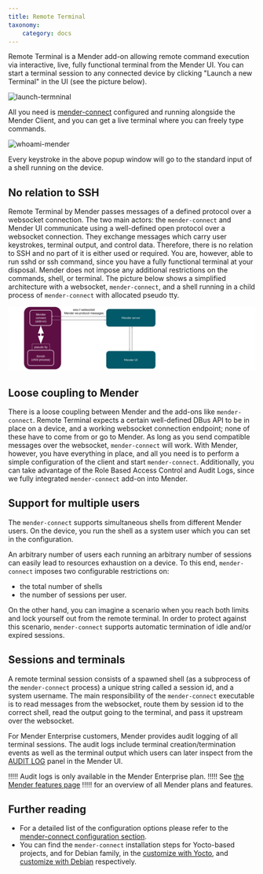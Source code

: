 ```yaml
---
title: Remote Terminal
taxonomy:
    category: docs
---
```


Remote Terminal is a Mender add-on allowing remote command execution
via interactive, live, fully functional terminal from the Mender UI.
You can start a terminal session to any connected
device by clicking "Launch a new Terminal" in the UI (see the picture
below).

![launch-termninal](launch-new-termninal.png)

All you need is 
[mender-connect](../../09.Downloads/docs.md#remote-terminal-add-on)
configured and running alongside the Mender Client, and you can
get a live terminal where you can freely type commands.

![whoami-mender](whoami-mender.png)

Every keystroke in the above popup window will go to the standard input
of a shell running on the device.

## No relation to SSH

Remote Terminal by Mender passes messages of a defined protocol over
a websocket connection. The two main actors: the `mender-connect` and Mender UI
communicate using a well-defined open protocol over a websocket connection.
They exchange messages which carry user keystrokes, terminal output,
and control data. Therefore, there is no relation to SSH and no part
of it is either used or required. You are, however, able to run sshd or ssh
command, since you have a fully functional terminal at your disposal.
Mender does not impose any additional restrictions on the commands,
shell, or terminal. The picture below shows a simplified architecture
with a websocket, `mender-connect`, and a shell running in a child process
of `mender-connect` with allocated pseudo tty.

![mender-connect-and-ws](mender-connect-and-ws.png)

## Loose coupling to Mender

There is a loose coupling between Mender and the add-ons like `mender-connect`.
Remote Terminal expects a certain well-defined DBus API to be in place
on a device, and a working websocket connection endpoint; none of these
have to come from or go to Mender.
As long as you send compatible messages over the websocket, `mender-connect` will work.
With Mender, however, you have everything in place, and all you need
is to perform a simple configuration of the client and start `mender-connect`.
Additionally, you can take advantage of the Role Based Access Control
and Audit Logs, since we fully integrated `mender-connect` add-on into Mender.

## Support for multiple users

The `mender-connect` supports simultaneous shells from different Mender users.
On the device, you run the shell as a system user which you can set
in the configuration.

An arbitrary number of users each running an arbitrary number of sessions
can easily lead to resources exhaustion on a device. To this end, `mender-connect`
imposes two configurable restrictions on:
* the total number of shells
* the number of sessions per user.

On the other hand, you can imagine a scenario when you reach
both limits and lock yourself out from the remote terminal.
In order to protect against this scenario, `mender-connect` supports automatic termination
of idle and/or expired sessions.

## Sessions and terminals

A remote terminal session consists of a spawned shell (as a subprocess of
the `mender-connect` process) a unique string called a session id, and a system username.
The main responsibility of the `mender-connect` executable
is to read messages from the websocket, route them by session id
to the correct shell, read the output going to the terminal,
and pass it upstream over the websocket.

For Mender Enterprise customers, Mender provides audit logging of all terminal
sessions. The audit logs include terminal creation/termination events as well as
the terminal output which users can later inspect from the
[AUDIT LOG](https://hosted.mender.io/ui/#/auditlog) panel in the Mender UI.

!!!!! Audit logs is only available in the Mender Enterprise plan.
!!!!! See [the Mender features page](https://mender.io/plans/features?target=_blank)
!!!!! for an overview of all Mender plans and features.

## Further reading

* For a detailed list of the configuration options please refer to the
[mender-connect configuration section](../90.Reference/docs.md#remote-terminal-configuration).
* You can find the `mender-connect` installation steps for Yocto-based projects,
and for Debian family,
in the [customize with Yocto](../../05.System-updates-Yocto-Project/05.Customize-Mender/docs.md#mender-connect),
and [customize with Debian](../../04.System-updates-Debian-family/03.Customize-Mender/docs.md) respectively.
